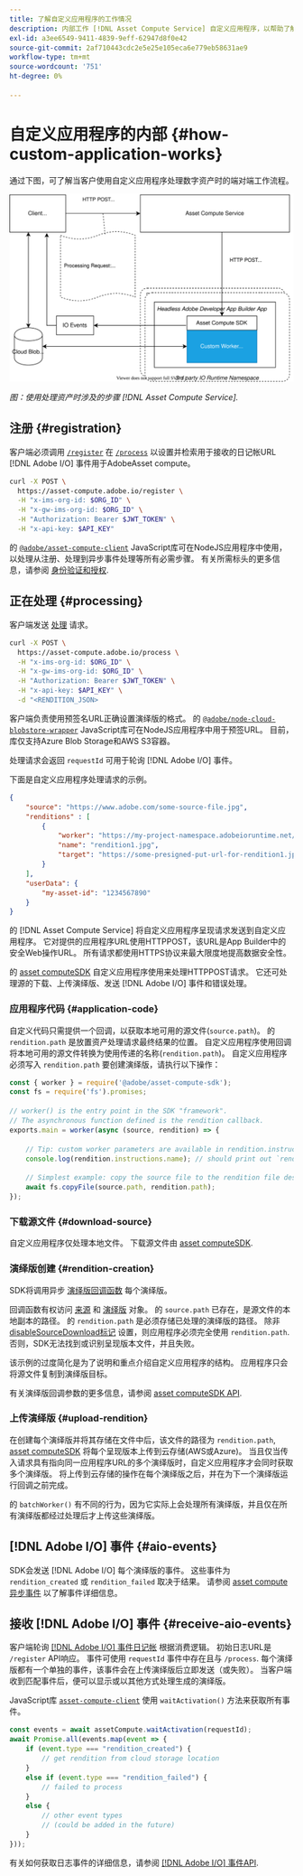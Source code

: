 ```yaml
---
title: 了解自定义应用程序的工作情况
description: 内部工作 [!DNL Asset Compute Service] 自定义应用程序，以帮助了解其工作方式。
exl-id: a3ee6549-9411-4839-9eff-62947d8f0e42
source-git-commit: 2af710443cdc2e5e25e105eca6e779eb58631ae9
workflow-type: tm+mt
source-wordcount: '751'
ht-degree: 0%

---
```


# 自定义应用程序的内部 {#how-custom-application-works}

通过下图，可了解当客户使用自定义应用程序处理数字资产时的端对端工作流程。

![自定义应用程序工作流](assets/customworker.svg)

*图：使用处理资产时涉及的步骤 [!DNL Asset Compute Service].*

## 注册 {#registration}

客户端必须调用 [`/register`](api.md#register) 在 [`/process`](api.md#process-request) 以设置并检索用于接收的日记帐URL [!DNL Adobe I/O] 事件用于AdobeAsset compute。

```sh
curl -X POST \
  https://asset-compute.adobe.io/register \
  -H "x-ims-org-id: $ORG_ID" \
  -H "x-gw-ims-org-id: $ORG_ID" \
  -H "Authorization: Bearer $JWT_TOKEN" \
  -H "x-api-key: $API_KEY"
```

的 [`@adobe/asset-compute-client`](https://github.com/adobe/asset-compute-client#usage) JavaScript库可在NodeJS应用程序中使用，以处理从注册、处理到异步事件处理等所有必需步骤。 有关所需标头的更多信息，请参阅 [身份验证和授权](api.md).

## 正在处理 {#processing}

客户端发送 [处理](api.md#process-request) 请求。

```sh
curl -X POST \
  https://asset-compute.adobe.io/process \
  -H "x-ims-org-id: $ORG_ID" \
  -H "x-gw-ims-org-id: $ORG_ID" \
  -H "Authorization: Bearer $JWT_TOKEN" \
  -H "x-api-key: $API_KEY" \
  -d "<RENDITION_JSON>
```

客户端负责使用预签名URL正确设置演绎版的格式。 的 [`@adobe/node-cloud-blobstore-wrapper`](https://github.com/adobe/node-cloud-blobstore-wrapper#presigned-urls) JavaScript库可在NodeJS应用程序中用于预签URL。 目前，库仅支持Azure Blob Storage和AWS S3容器。

处理请求会返回 `requestId` 可用于轮询 [!DNL Adobe I/O] 事件。

下面是自定义应用程序处理请求的示例。

```json
{
    "source": "https://www.adobe.com/some-source-file.jpg",
    "renditions" : [
        {
            "worker": "https://my-project-namespace.adobeioruntime.net/api/v1/web/my-namespace-version/my-worker",
            "name": "rendition1.jpg",
            "target": "https://some-presigned-put-url-for-rendition1.jpg",
        }
    ],
    "userData": {
        "my-asset-id": "1234567890"
    }
}
```

的 [!DNL Asset Compute Service] 将自定义应用程序呈现请求发送到自定义应用程序。 它对提供的应用程序URL使用HTTPPOST，该URL是App Builder中的安全Web操作URL。 所有请求都使用HTTPS协议来最大限度地提高数据安全性。

的 [asset computeSDK](https://github.com/adobe/asset-compute-sdk#adobe-asset-compute-worker-sdk) 自定义应用程序使用来处理HTTPPOST请求。 它还可处理源的下载、上传演绎版、发送 [!DNL Adobe I/O] 事件和错误处理。

<!-- TBD: Add the application diagram. -->

### 应用程序代码 {#application-code}

自定义代码只需提供一个回调，以获取本地可用的源文件(`source.path`)。 的 `rendition.path` 是放置资产处理请求最终结果的位置。 自定义应用程序使用回调将本地可用的源文件转换为使用传递的名称(`rendition.path`)。 自定义应用程序必须写入 `rendition.path` 要创建演绎版，请执行以下操作：

```javascript
const { worker } = require('@adobe/asset-compute-sdk');
const fs = require('fs').promises;

// worker() is the entry point in the SDK "framework".
// The asynchronous function defined is the rendition callback.
exports.main = worker(async (source, rendition) => {

    // Tip: custom worker parameters are available in rendition.instructions.
    console.log(rendition.instructions.name); // should print out `rendition.jpg`.

    // Simplest example: copy the source file to the rendition file destination so as to transfer the asset as is without processing.
    await fs.copyFile(source.path, rendition.path);
});
```

### 下载源文件 {#download-source}

自定义应用程序仅处理本地文件。 下载源文件由 [asset computeSDK](https://github.com/adobe/asset-compute-sdk#adobe-asset-compute-worker-sdk).

### 演绎版创建 {#rendition-creation}

SDK将调用异步 [演绎版回调函数](https://github.com/adobe/asset-compute-sdk#rendition-callback-for-worker-required) 每个演绎版。

回调函数有权访问 [来源](https://github.com/adobe/asset-compute-sdk#source) 和 [演绎版](https://github.com/adobe/asset-compute-sdk#rendition) 对象。 的 `source.path` 已存在，是源文件的本地副本的路径。 的 `rendition.path` 是必须存储已处理的演绎版的路径。 除非 [disableSourceDownload标记](https://github.com/adobe/asset-compute-sdk#worker-options-optional) 设置，则应用程序必须完全使用 `rendition.path`. 否则，SDK无法找到或识别呈现版本文件，并且失败。

该示例的过度简化是为了说明和重点介绍自定义应用程序的结构。 应用程序只会将源文件复制到演绎版目标。

有关演绎版回调参数的更多信息，请参阅 [asset computeSDK API](https://github.com/adobe/asset-compute-sdk#api-details).

### 上传演绎版 {#upload-rendition}

在创建每个演绎版并将其存储在文件中后，该文件的路径为 `rendition.path`, [asset computeSDK](https://github.com/adobe/asset-compute-sdk#adobe-asset-compute-worker-sdk) 将每个呈现版本上传到云存储(AWS或Azure)。 当且仅当传入请求具有指向同一应用程序URL的多个演绎版时，自定义应用程序才会同时获取多个演绎版。 将上传到云存储的操作在每个演绎版之后，并在为下一个演绎版运行回调之前完成。

的 `batchWorker()` 有不同的行为，因为它实际上会处理所有演绎版，并且仅在所有演绎版都经过处理后才上传这些演绎版。

## [!DNL Adobe I/O] 事件 {#aio-events}

SDK会发送 [!DNL Adobe I/O] 每个演绎版的事件。 这些事件为 `rendition_created` 或 `rendition_failed` 取决于结果。 请参阅 [asset compute异步事件](api.md#asynchronous-events) 以了解事件详细信息。

## 接收 [!DNL Adobe I/O] 事件 {#receive-aio-events}

客户端轮询 [[!DNL Adobe I/O] 事件日记帐](https://www.adobe.io/apis/experienceplatform/events/ioeventsapi.html#/Journaling) 根据消费逻辑。 初始日志URL是 `/register` API响应。 事件可使用 `requestId` 事件中存在且与 `/process`. 每个演绎版都有一个单独的事件，该事件会在上传演绎版后立即发送（或失败）。 当客户端收到匹配事件后，便可以显示或以其他方式处理生成的演绎版。

JavaScript库 [`asset-compute-client`](https://github.com/adobe/asset-compute-client#usage) 使用 `waitActivation()` 方法来获取所有事件。

```javascript
const events = await assetCompute.waitActivation(requestId);
await Promise.all(events.map(event => {
    if (event.type === "rendition_created") {
        // get rendition from cloud storage location
    }
    else if (event.type === "rendition_failed") {
        // failed to process
    }
    else {
        // other event types
        // (could be added in the future)
    }
}));
```

有关如何获取日志事件的详细信息，请参阅 [[!DNL Adobe I/O] 事件API](https://www.adobe.io/apis/experienceplatform/events/ioeventsapi.html#!adobedocs/adobeio-events/master/events-api-reference.yaml).

<!-- TBD:
* Illustration of the controls/data flow.
* Basic overview, in text and not code, of how an application works.
-->
